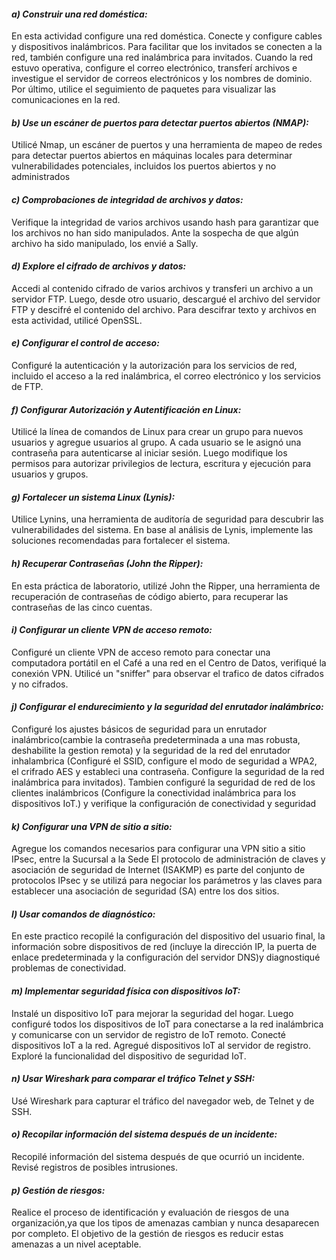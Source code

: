 #### **_a) Construir una red doméstica:_** 
En esta actividad configure una red doméstica. Conecte y configure cables y dispositivos inalámbricos. Para facilitar 
que los invitados se conecten a la red, también configure una red inalámbrica para invitados. Cuando la red estuvo 
operativa, configure el correo electrónico, transferí archivos e investigue el servidor de correos electrónicos y
los nombres de dominio. Por último, utilice el seguimiento de paquetes para visualizar las comunicaciones en la red.

#### **_b) Use un escáner de puertos para detectar puertos abiertos (NMAP):_** 
Utilicé Nmap, un escáner de puertos y una herramienta de mapeo de redes para detectar puertos abiertos en máquinas 
locales para determinar vulnerabilidades potenciales, incluidos los puertos abiertos y no administrados

#### **_c) Comprobaciones de integridad de archivos y datos:_**
Verifique la integridad de varios archivos usando hash para garantizar que los archivos
no han sido manipulados. Ante la sospecha de que algún archivo ha sido manipulado, los envié a Sally.

#### **_d) Explore el cifrado de archivos y datos:_**
Accedi al contenido cifrado de varios archivos y transferi un archivo a un
servidor FTP. Luego, desde otro usuario, descargué el archivo del servidor FTP y descifré el
contenido del archivo. Para descifrar texto y archivos en esta actividad, utilicé OpenSSL.

#### **_e) Configurar el control de acceso:_**
Configuré la autenticación y la autorización para los servicios de red, incluido el acceso a la red inalámbrica, 
el correo electrónico y los servicios de FTP.

#### **_f) Configurar Autorización y Autentificación en Linux:_**
Utilicé la línea de comandos de Linux para crear un grupo para nuevos usuarios y agregue usuarios al grupo.
A cada usuario se le asignó una contraseña para autenticarse al iniciar sesión. Luego modifique los permisos para
autorizar privilegios de lectura, escritura y ejecución para usuarios y grupos.

#### **_g) Fortalecer un sistema Linux (Lynis):_**
Utilice Lynins, una herramienta de auditoría de seguridad para descubrir las vulnerabilidades del sistema. En base al 
 análisis de Lynis, implemente las soluciones recomendadas para fortalecer el sistema. 

#### **_h) Recuperar Contraseñas (John the Ripper):_**
En esta práctica de laboratorio, utilizé John the Ripper, una herramienta de recuperación de contraseñas de código 
abierto, para recuperar las contraseñas de las cinco cuentas.

#### **_i) Configurar un cliente VPN de acceso remoto:_**
Configuré un cliente VPN de acceso remoto para conectar una computadora portátil en el
Café a una red en el Centro de Datos, verifiqué la conexión VPN. Utilicé un "sniffer" para observar el trafico de datos 
cifrados y no cifrados.

#### **_j) Configurar el endurecimiento y la seguridad del enrutador inalámbrico:_**
Configuré los ajustes básicos de seguridad para un enrutador inalámbrico(cambie la contraseña predeterminada a una mas 
robusta, deshabilite la gestion remota) y la seguridad de la red del enrutador inhalambrica (Configuré el SSID, configure 
el modo de seguridad a WPA2, el crifrado AES y estableci una contraseña. Configure la seguridad de la red inalámbrica
para invitados). Tambien configuré la seguridad de red de los clientes inalámbricos (Configure la conectividad 
inalámbrica para los dispositivos IoT.) y verifique la configuración de conectividad y seguridad

#### **_k) Configurar una VPN de sitio a sitio:_**
Agregue los comandos necesarios para configurar una VPN sitio a sitio IPsec, entre la Sucursal a la Sede
El protocolo de administración de claves y asociación de seguridad de Internet (ISAKMP) es parte del conjunto de 
protocolos IPsec y se utilizá para negociar los parámetros y las claves para establecer una asociación de seguridad (SA)
entre los dos sitios.

#### **_l) Usar comandos de diagnóstico:_**
En este practico recopilé la configuración del dispositivo del usuario final, la información sobre dispositivos de red
(incluye la dirección IP, la puerta de enlace predeterminada y la configuración del servidor DNS)y diagnostiqué 
problemas de conectividad.

#### **_m) Implementar seguridad física con dispositivos IoT:_**
Instalé un dispositivo IoT para mejorar la seguridad del hogar. Luego configuré todos los dispositivos de IoT para 
conectarse a la red inalámbrica y comunicarse con un servidor de registro de IoT remoto.
Conecté dispositivos IoT a la red. Agregué dispositivos IoT al servidor de registro. Exploré la funcionalidad del 
dispositivo de seguridad IoT.

#### **_n) Usar Wireshark para comparar el tráfico Telnet y SSH:_**
Usé Wireshark para capturar el tráfico del navegador web, de Telnet y de SSH.

#### **_o) Recopilar información del sistema después de un incidente:_**
Recopilé información del sistema después de que ocurrió un incidente. Revisé registros de posibles intrusiones.

#### **_p) Gestión de riesgos:_**
Realice el  proceso de identificación y evaluación de riesgos de una organización,ya que los tipos de amenazas cambian y
nunca desaparecen por completo. El objetivo de la gestión de riesgos es reducir estas amenazas a un nivel aceptable.

